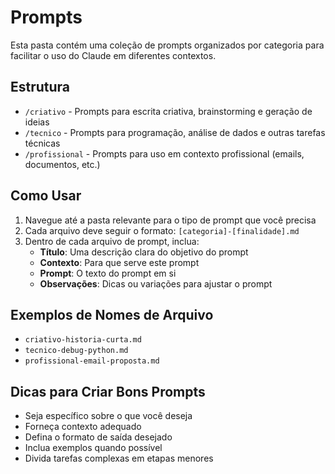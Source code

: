 # Prompts

Esta pasta contém uma coleção de prompts organizados por categoria para facilitar o uso do Claude em diferentes contextos.

## Estrutura

- `/criativo` - Prompts para escrita criativa, brainstorming e geração de ideias
- `/tecnico` - Prompts para programação, análise de dados e outras tarefas técnicas
- `/profissional` - Prompts para uso em contexto profissional (emails, documentos, etc.)

## Como Usar

1. Navegue até a pasta relevante para o tipo de prompt que você precisa
2. Cada arquivo deve seguir o formato: `[categoria]-[finalidade].md`
3. Dentro de cada arquivo de prompt, inclua:
   - **Título**: Uma descrição clara do objetivo do prompt
   - **Contexto**: Para que serve este prompt
   - **Prompt**: O texto do prompt em si
   - **Observações**: Dicas ou variações para ajustar o prompt

## Exemplos de Nomes de Arquivo

- `criativo-historia-curta.md`
- `tecnico-debug-python.md`
- `profissional-email-proposta.md`

## Dicas para Criar Bons Prompts

- Seja específico sobre o que você deseja
- Forneça contexto adequado
- Defina o formato de saída desejado
- Inclua exemplos quando possível
- Divida tarefas complexas em etapas menores
